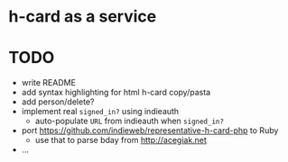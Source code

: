 # h-card as a service

# TODO

* write README
* add syntax highlighting for html h-card copy/pasta
* add person/delete?
* implement real `signed_in?` using indieauth
  * auto-populate `URL` from indieauth when `signed_in?`
* port https://github.com/indieweb/representative-h-card-php to Ruby
  * use that to parse bday from http://acegiak.net
* ...
